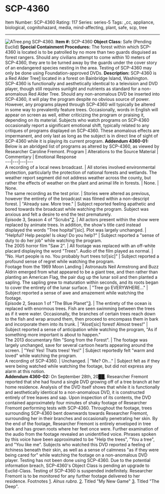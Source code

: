 # SCP-4360
Item Number: SCP-4360
Rating: 117
Series: series-5
Tags: _cc, appliance, biological, cognitohazard, media, mind-affecting, plant, safe, scp, tree

---

![ATree.png](https://scp-wiki.wdfiles.com/local--files/scp-4360/ATree.png)
SCP-4360.
**Item #:** SCP-4360
**Object Class:** Safe (Pending Euclid)
**Special Containment Procedures:** The forest within which SCP-4360 is located is to be patrolled by no more than two guards disguised as forest rangers. Should any civilians attempt to come within 10 meters of SCP-4360, they are to be turned away by the guards under the cover story of an endangered species nesting in the area.
Testing of SCP-4360 may only be done using Foundation-approved DVDs.
**Description:** SCP-4360 is a Red Alder Tree[1](javascript:;) located in a forest on Bainbridge Island, Washington. SCP-4360 is functionally and aesthetically identical to a television and DVD player, though still requires sunlight and nutrients as standard for a non-anomalous Red Alder Tree.
Should any non-anomalous DVD be inserted into SCP-4360, it will play the program despite no obvious source of power. However, any programs played through SCP-4360 will typically be altered in some way to prevalently feature trees. Occasionally, words in English will appear on screen as well, either criticizing the program or praising it, depending on its material.
Subjects who watch programs on SCP-4360 occasionally report a significant emotional shift, typically related to any critiques of programs displayed on SCP-4360. These anomalous effects are impermanent, and only last as long as the subject is in direct line of sight of SCP-4360 while it is playing its current program.
**Addendum 4360-01:** Below is an abridged list of programs as altered by SCP-4360, as viewed by Researcher Caroline Fremont.
Program | Alterations to the Source Material | Commentary | Emotional Response  
---|---|---|---  
A recording of a local news broadcast. | All stories involved environmental protection, particularly the protection of national forests and wetlands. The weather report segment did not address weather across the county, but rather the effects of weather on the plant and animal life in forests. | None. | None.  
The same recording as the test prior. | Stories were altered as previous, however the entirety of the broadcast was filmed within a non-descript forest. | "Already saw. More tree." | Subject reported feeling apathetic and bored towards the broadcast while watching the program. Subject was anxious and felt a desire to end the test prematurely.  
Episode 3, Season 4 of "Scrubs"[2](javascript:;). | All actors present within the show were replaced by animate trees. In addition, the show's title card instead displayed the words "Tree hopital"[sic]. Plot was largely unchanged. | "Helpful? Help people! Is okay! Do you help?" | Subject reported a "sense of duty to do her job" while watching the program.  
The 2005 horror film "Saw 2". | All footage was replaced with an off-white placard displaying the word "Trees". Audio of the film played as normal. | "No. Hurt people is no. You probably hurt trees to![sic]" | Subject reported a profound sense of regret while watching the program.  
Footage from the 1969 Moon Landing | Astronauts Neil Armstrong and Buzz Aldrin emerged from what appeared to be a giant tree, and then rather than planting an American Flag, the pair dug up the lunar soil and then planted a sapling. The sapling grew to maturation within seconds, and its roots began to cover the entirety of the lunar surface. | "Tree go EVERYWHERE…" | Subject reported a sense of awe and amazement while watching the footage.  
Episode 2, Season 1 of "The Blue Planet"[3](javascript:;). | The entirety of the ocean is replaced with enormous trees. Fish are seen swimming between the trees as if it were water. Occasionally, the branches of certain trees reach down to the fish and wrap around them, then proceed to encompass them in bark and incorporate them into its trunk. | "Alost[sic] forest! Almost trees!" | Subject reported a sense of anticipation while watching the program, "As if something more important is about to happen."  
The 2013 documentary film "Song from the Forest". | The footage was largely unchanged, save for several cartoon hearts appearing around the screen. | "Yes! Yes! Thats trees! Yes!" | Subject reportedly felt "warm and loved" while watching the program.  
A recording of SCP-4360. | Unchanged. | "Me? Oh…" | Subject felt as if they were being watched while watching the footage, but did not express any alarm at this notion.  
**Addendum 4360-02:** On September 28th, 20██, Researcher Fremont reported that she had found a single DVD growing off of a tree branch at her home residence. Analysis of the DVD itself shows that while it is functionally and aesthetically identical to a non-anomalous DVD, it is constructed entirely of tree leaves and sap.
Upon inspection of its contents, the DVD contained approximately four minutes of shaky footage of Researcher Fremont performing tests with SCP-4360. Throughout the footage, trees surrounding SCP-4360 bent downwards towards Researcher Fremont, surrounding her in their branches and occasionally penetrating her skin. By the end of the footage, Researcher Fremont is entirely enveloped in tree bark and has grown roots where her feet once were.
Further examination of the audio from the footage revealed an unidentified voice. Phrases spoken by this voice have been approximated to be "Help the trees", "You a tree", and "You like me". Subjects who watched this DVD reported a feeling of itchiness beneath their skin, as well as a sense of calmness "as if they were being cared for" while watching the footage on a non-anomalous DVD player. Testing has not been done using SCP-4360.
Due to the potential information breach, SCP-4360's Object Class is pending an upgrade to Euclid-Class. Testing of SCP-4360 is suspended indefinitely. Researcher Fremont is to be monitored for any further footage delivered to her residence.
Footnotes
[1](javascript:;). _Alnus rubra._
[2](javascript:;). Titled "My New Game"
[3](javascript:;). Titled "The Deep".